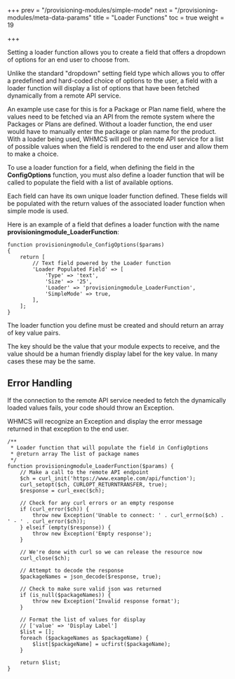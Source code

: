 +++
prev = "/provisioning-modules/simple-mode"
next = "/provisioning-modules/meta-data-params"
title = "Loader Functions"
toc = true
weight = 19

+++

Setting a loader function allows you to create a field that offers a dropdown of options for an end user to choose from.

Unlike the standard "dropdown" setting field type which allows you to offer a predefined and hard-coded choice of options to the user, a field with a loader function will display a list of options that have been fetched dynamically from a remote API service.

An example use case for this is for a Package or Plan name field, where the values need to be fetched via an API from the remote system where the Packages or Plans are defined. Without a loader function, the end user would have to manually enter the package or plan name for the product. With a loader being used, WHMCS will poll the remote API service for a list of possible values when the field is rendered to the end user and allow them to make a choice.

To use a loader function for a field, when defining the field in the **ConfigOptions** function, you must also define a loader function that will be called to populate the field with a list of available options.

Each field can have its own unique loader function defined. These fields will be populated with the return values of the associated loader function when simple mode is used.

Here is an example of a field that defines a loader function with the name **provisioningmodule_LoaderFunction**:

```
function provisioningmodule_ConfigOptions($params)
{
    return [
        // Text field powered by the Loader function
        'Loader Populated Field' => [
            'Type' => 'text',
            'Size' => '25',
            'Loader' => 'provisioningmodule_LoaderFunction',
            'SimpleMode' => true,
        ],
    ];
}
```

The loader function you define must be created and should return an array of key value pairs.

The key should be the value that your module expects to receive, and the value should be a human friendly display label for the key value. In many cases these may be the same.

## Error Handling

If the connection to the remote API service needed to fetch the dynamically loaded values fails, your code should throw an Exception.

WHMCS will recognize an Exception and display the error message returned in that exception to the end user.

```
/**
 * Loader function that will populate the field in ConfigOptions
 * @return array The list of package names
 */
function provisioningmodule_LoaderFunction($params) {
    // Make a call to the remote API endpoint
    $ch = curl_init('https://www.example.com/api/function');
    curl_setopt($ch, CURLOPT_RETURNTRANSFER, true);
    $response = curl_exec($ch);

    // Check for any curl errors or an empty response
    if (curl_error($ch)) {
        throw new Exception('Unable to connect: ' . curl_errno($ch) . ' - ' . curl_error($ch));
    } elseif (empty($response)) {
        throw new Exception('Empty response');
    }

    // We're done with curl so we can release the resource now
    curl_close($ch);

    // Attempt to decode the response
    $packageNames = json_decode($response, true);  

    // Check to make sure valid json was returned
    if (is_null($packageNames)) {
        throw new Exception('Invalid response format');
    }

    // Format the list of values for display
    // ['value' => 'Display Label']
    $list = [];
    foreach ($packageNames as $packageName) {
        $list[$packageName] = ucfirst($packageName);
    }

    return $list;
}
```
